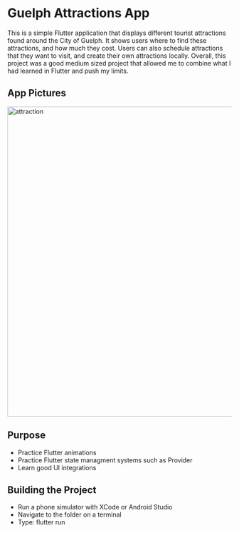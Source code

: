# Guelph Attractions App

This is a simple Flutter application that displays different tourist attractions found around the City of Guelph. It shows users where to find these attractions, and how much they cost. Users can also schedule attractions that they want to visit, and create their own attractions locally. Overall, this project was a good medium sized project that allowed me to combine what I had learned in Flutter and push my limits.

## App Pictures
<img width="695" alt="attraction" src="https://user-images.githubusercontent.com/40216205/205390900-dc845db8-a354-4fee-ade2-020f2de6c60d.png">

## Purpose
- Practice Flutter animations
- Practice Flutter state managment systems such as Provider
- Learn good UI integrations

## Building the Project

- Run a phone simulator with XCode or Android Studio
- Navigate to the folder on a terminal
- Type: flutter run


